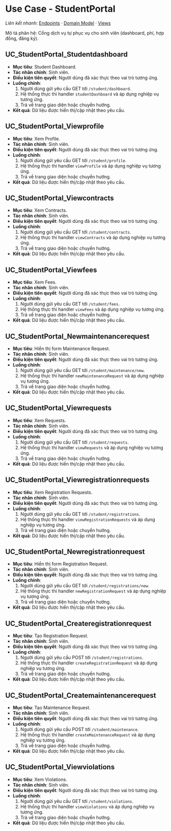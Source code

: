# Use Case - StudentPortal

*Liên kết nhanh*: [Endpoints](../../APIs/StudentPortal/Endpoints.md) · [Domain Model](DomainModel.mmd) · [Views](Views.md)

Mô tả phân hệ: Cổng dịch vụ tự phục vụ cho sinh viên (dashboard, phí, hợp đồng, đăng ký).

## UC_StudentPortal_Studentdashboard

* **Mục tiêu**: Student Dashboard.
* **Tác nhân chính**: Sinh viên.
* **Điều kiện tiên quyết**: Người dùng đã xác thực theo vai trò tương ứng.
* **Luồng chính**:
  1. Người dùng gửi yêu cầu GET tới `/student/dashboard`.
  2. Hệ thống thực thi handler `studentDashboard` và áp dụng nghiệp vụ tương ứng.
  3. Trả về trang giao diện hoặc chuyển hướng.
* **Kết quả**: Dữ liệu được hiển thị/cập nhật theo yêu cầu.

## UC_StudentPortal_Viewprofile

* **Mục tiêu**: Xem Profile.
* **Tác nhân chính**: Sinh viên.
* **Điều kiện tiên quyết**: Người dùng đã xác thực theo vai trò tương ứng.
* **Luồng chính**:
  1. Người dùng gửi yêu cầu GET tới `/student/profile`.
  2. Hệ thống thực thi handler `viewProfile` và áp dụng nghiệp vụ tương ứng.
  3. Trả về trang giao diện hoặc chuyển hướng.
* **Kết quả**: Dữ liệu được hiển thị/cập nhật theo yêu cầu.

## UC_StudentPortal_Viewcontracts

* **Mục tiêu**: Xem Contracts.
* **Tác nhân chính**: Sinh viên.
* **Điều kiện tiên quyết**: Người dùng đã xác thực theo vai trò tương ứng.
* **Luồng chính**:
  1. Người dùng gửi yêu cầu GET tới `/student/contracts`.
  2. Hệ thống thực thi handler `viewContracts` và áp dụng nghiệp vụ tương ứng.
  3. Trả về trang giao diện hoặc chuyển hướng.
* **Kết quả**: Dữ liệu được hiển thị/cập nhật theo yêu cầu.

## UC_StudentPortal_Viewfees

* **Mục tiêu**: Xem Fees.
* **Tác nhân chính**: Sinh viên.
* **Điều kiện tiên quyết**: Người dùng đã xác thực theo vai trò tương ứng.
* **Luồng chính**:
  1. Người dùng gửi yêu cầu GET tới `/student/fees`.
  2. Hệ thống thực thi handler `viewFees` và áp dụng nghiệp vụ tương ứng.
  3. Trả về trang giao diện hoặc chuyển hướng.
* **Kết quả**: Dữ liệu được hiển thị/cập nhật theo yêu cầu.

## UC_StudentPortal_Newmaintenancerequest

* **Mục tiêu**: Hiển thị form Maintenance Request.
* **Tác nhân chính**: Sinh viên.
* **Điều kiện tiên quyết**: Người dùng đã xác thực theo vai trò tương ứng.
* **Luồng chính**:
  1. Người dùng gửi yêu cầu GET tới `/student/maintenance/new`.
  2. Hệ thống thực thi handler `newMaintenanceRequest` và áp dụng nghiệp vụ tương ứng.
  3. Trả về trang giao diện hoặc chuyển hướng.
* **Kết quả**: Dữ liệu được hiển thị/cập nhật theo yêu cầu.

## UC_StudentPortal_Viewrequests

* **Mục tiêu**: Xem Requests.
* **Tác nhân chính**: Sinh viên.
* **Điều kiện tiên quyết**: Người dùng đã xác thực theo vai trò tương ứng.
* **Luồng chính**:
  1. Người dùng gửi yêu cầu GET tới `/student/requests`.
  2. Hệ thống thực thi handler `viewRequests` và áp dụng nghiệp vụ tương ứng.
  3. Trả về trang giao diện hoặc chuyển hướng.
* **Kết quả**: Dữ liệu được hiển thị/cập nhật theo yêu cầu.

## UC_StudentPortal_Viewregistrationrequests

* **Mục tiêu**: Xem Registration Requests.
* **Tác nhân chính**: Sinh viên.
* **Điều kiện tiên quyết**: Người dùng đã xác thực theo vai trò tương ứng.
* **Luồng chính**:
  1. Người dùng gửi yêu cầu GET tới `/student/registrations`.
  2. Hệ thống thực thi handler `viewRegistrationRequests` và áp dụng nghiệp vụ tương ứng.
  3. Trả về trang giao diện hoặc chuyển hướng.
* **Kết quả**: Dữ liệu được hiển thị/cập nhật theo yêu cầu.

## UC_StudentPortal_Newregistrationrequest

* **Mục tiêu**: Hiển thị form Registration Request.
* **Tác nhân chính**: Sinh viên.
* **Điều kiện tiên quyết**: Người dùng đã xác thực theo vai trò tương ứng.
* **Luồng chính**:
  1. Người dùng gửi yêu cầu GET tới `/student/registrations/new`.
  2. Hệ thống thực thi handler `newRegistrationRequest` và áp dụng nghiệp vụ tương ứng.
  3. Trả về trang giao diện hoặc chuyển hướng.
* **Kết quả**: Dữ liệu được hiển thị/cập nhật theo yêu cầu.

## UC_StudentPortal_Createregistrationrequest

* **Mục tiêu**: Tạo Registration Request.
* **Tác nhân chính**: Sinh viên.
* **Điều kiện tiên quyết**: Người dùng đã xác thực theo vai trò tương ứng.
* **Luồng chính**:
  1. Người dùng gửi yêu cầu POST tới `/student/registrations`.
  2. Hệ thống thực thi handler `createRegistrationRequest` và áp dụng nghiệp vụ tương ứng.
  3. Trả về trang giao diện hoặc chuyển hướng.
* **Kết quả**: Dữ liệu được hiển thị/cập nhật theo yêu cầu.

## UC_StudentPortal_Createmaintenancerequest

* **Mục tiêu**: Tạo Maintenance Request.
* **Tác nhân chính**: Sinh viên.
* **Điều kiện tiên quyết**: Người dùng đã xác thực theo vai trò tương ứng.
* **Luồng chính**:
  1. Người dùng gửi yêu cầu POST tới `/student/maintenance`.
  2. Hệ thống thực thi handler `createMaintenanceRequest` và áp dụng nghiệp vụ tương ứng.
  3. Trả về trang giao diện hoặc chuyển hướng.
* **Kết quả**: Dữ liệu được hiển thị/cập nhật theo yêu cầu.

## UC_StudentPortal_Viewviolations

* **Mục tiêu**: Xem Violations.
* **Tác nhân chính**: Sinh viên.
* **Điều kiện tiên quyết**: Người dùng đã xác thực theo vai trò tương ứng.
* **Luồng chính**:
  1. Người dùng gửi yêu cầu GET tới `/student/violations`.
  2. Hệ thống thực thi handler `viewViolations` và áp dụng nghiệp vụ tương ứng.
  3. Trả về trang giao diện hoặc chuyển hướng.
* **Kết quả**: Dữ liệu được hiển thị/cập nhật theo yêu cầu.

